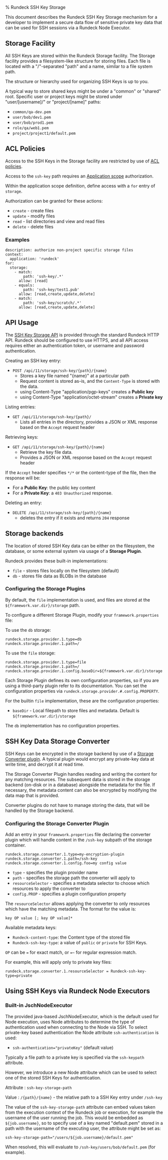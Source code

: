 % Rundeck SSH Key Storage

This document describes the Rundeck SSH Key Storage mechanism for a developer to implement a secure data flow of sensitive private key data that can be used for SSH sessions via a Rundeck Node Executor.

## Storage Facility

All SSH Keys are stored within the Rundeck Storage facility. The Storage facility provides a filesystem-like structure for storing files.  Each file is located with a "/"-separated "path" and a name, similar to a file system path.

The structure or hierarchy used for organizing SSH Keys is up to you.

A typical way to store shared keys might be under a "common" or "shared" root. Specific user or project keys might be stored under "user/[username]/" or "project/[name]" paths:

* `common/qa-dev.pem`
* `user/bob/dev1.pem`
* `user/bob/prod1.pem`
* `role/qa/web1.pem`
* `project/project1/default.pem`

## ACL Policies

Access to the SSH Keys in the Storage facility are restricted by use of [ACL policies](access-control-policy.html#).

Access to the `ssh-key` path requires an [Application scope](access-control-policy.html#application-scope-resources-and-actions) authorization.

Within the application scope definition, define access with a `for` entry of `storage`.

Authorization can be granted for these actions:

* `create` - create files
* `update` - modify files
* `read` - list directories and view and read files
* `delete` - delete files

### Examples

~~~~ {.yaml}
description: authorize non-project specific storage files
context:
  application: 'rundeck'
for:
  storage:
    - match:
        path: 'ssh-key/.*'
      allow: [read]
    - equals:
        path: 'ssh-key/test1.pub'
      allow: [read,create,update,delete]
    - match:
        path: 'ssh-key/scratch/.*'
      allow: [read,create,update,delete]
~~~~

## API Usage

The [SSH Key Storage API](../api/index.html#ssh-key-storage) is provided through the standard Rundeck HTTP API. Rundeck should be configured to use HTTPS, and all API access requires either an authentication token, or username and password authentication.

Creating an SSH key entry:

* `POST /api/11/storage/ssh-key/{path}/{name}`
    - Stores a key file named "{name}" at a particular path
    - Request content is stored as-is, and the `Content-Type` is stored with the data.
    - using Content-Type "application/pgp-keys" creates a **Public key**
    - using Content-Type "application/octet-stream" creates a **Private key**

Listing entries:

* `GET /api/11/storage/ssh-key/{path}/`
    - Lists all entries in the directory, provides a JSON or XML response based on the `Accept` request header

Retrieving keys:

* `GET /api/11/storage/ssh-key/{path}/{name}`
    - Retrieve the key file data.
    - Provides a JSON or XML response based on the `Accept` request header

If the `Accept` header specifies `*/*` or the content-type of the file, then the response will be:

* For a **Public Key**: the public key content
* For a **Private Key**: a `403 Unauthorized` response.

Deleting an entry:

* `DELETE /api/11/storage/ssh-key/{path}/{name}`
    - deletes the entry if it exists and returns `204` response

## Storage backends

The location of stored SSH Key data can be either on the filesystem, the database, or some external system via usage of a **Storage Plugin**.

Rundeck provides these built-in implementations:

* `file` - stores files locally on the filesystem (default)
* `db` - stores file data as BLOBs in the database

### Configuring the Storage Plugins

By default, the `file` implementation is used, and files are stored at the `${framework.var.dir}/storage` path.

To configure a different Storage Plugin, modify your `framework.properties` file:

To use the `db` storage:

    rundeck.storage.provider.1.type=db
    rundeck.storage.provider.1.path=/

To use the `file` storage:

    rundeck.storage.provider.1.type=file
    rundeck.storage.provider.1.path=/
    rundeck.storage.provider.1.config.baseDir=${framework.var.dir}/storage

Each Storage Plugin defines its own configuration properties, so if you are using a third-party plugin refer to its documentation. You can set the configuration properties via `rundeck.storage.provider.#.config.PROPERTY`.

For the builtin `file` implementation, these are the configuration properties:

* `baseDir` - Local filepath to store files and metadata. Default is `${framework.var.dir}/storage`

The `db` implementation has no configuration properties.

## SSH Key Data Storage Converter

SSH Keys can be encrypted in the storage backend by use of a [Storage Converter plugin](../developer/storage-converter-plugin.html). A typical plugin would encrypt any private-key data at write time, and decrypt it at read time.

The Storage Converter Plugin handles reading and writing the content for any matching resources.  The subsequent data is stored in the storage backend (on-disk or in a database) alongside the metadata for the file.  If necessary, the metadata content can also be encrypted by modifying the data map that is provided.

Converter plugins do not have to manage storing the data, that will be handled by the Storage backend.

### Configuring the Storage Converter Plugin

Add an entry in your `framework.properties` file declaring the converter plugin which will handle content in the `/ssh-key` subpath of the storage container.

~~~~
rundeck.storage.converter.1.type=my-encryption-plugin
rundeck.storage.converter.1.path=/ssh-key
rundeck.storage.converter.1.config.foo=my config value
~~~~

* `type` - specifies the plugin provider name
* `path` - specifies the storage path the converter will apply to
* `resourceSelector` - specifies a metadata selector to choose which resources to apply the converter to
* `config.PROP` - specifies a plugin configuration property

The `resourceSelector` allows applying the converter to only resources which have the matching metadata.  The format for the value is:

    key OP value [; key OP value]*

Available metadata keys:

* `Rundeck-content-type`: the Content type of the stored file
* `Rundeck-ssh-key-type`: a value of `public` or `private` for SSH Keys.

`OP` can be `=` for exact match, or `=~` for regular expression match.

For example, this will apply only to private key files:

    rundeck.storage.converter.1.resourceSelector = Rundeck-ssh-key-type=private

## Using SSH Keys via Rundeck Node Executors

### Built-in JschNodeExecutor

The provided java-based JschNodeExecutor, which is the default used for Node execution, uses Node attributes to determine the type of authentication used when connecting to the Node via SSH. To select private-key based authentication the Node attribute `ssh-authentication` is used:

* `ssh-authentication="privateKey"` (default value)

Typically a file path to a private key is specified via the `ssh-keypath` attribute.

However, we introduce a new Node attribute which can be used to select one of the stored SSH Keys for authentication.

Attribute
:    `ssh-key-storage-path`

Value
:    `/{path}/{name}` - the relative path to a SSH Key entry under `/ssh-key`

The value of the `ssh-key-storage-path` attribute can embed values taken from the execution context of the Rundeck job or execution, for example the username of the user running the job.  This would be embedded as `${job.username}`, so to specify use of a key named "default.pem" stored in a path with the username of the executing user, the attribute might be set as:

    ssh-key-storage-path="/users/${job.username}/default.pem"

When resolved, this will evaluate to `/ssh-key/users/bob/default.pem` (for example).
